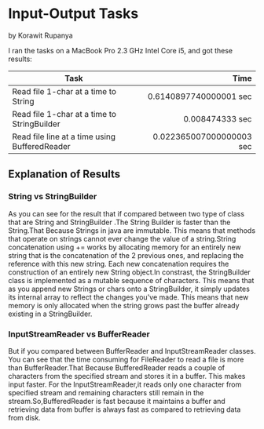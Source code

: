 # Input-Output Tasks
by Korawit Rupanya

I ran the tasks on a MacBook Pro 2.3 GHz Intel Core i5,
and got these results:

Task                                          | Time
----------------------------------------------|-------:
Read file 1-char at a time to String          |  0.6140897740000001 sec
Read file 1-char at a time to StringBuilder   |  0.008474333 sec
Read file line at a time using BufferedReader |  0.022365007000000003 sec

## Explanation of Results

### String vs StringBuilder

As you can see for the result that if compared between two type of class that are
String and StringBuilder .The String Builder is faster than the String.That Because Strings in java are immutable. This means that methods that operate on strings cannot ever change the value of a string.String concatenation using += works by allocating memory for an entirely new string that is the concatenation of the 2 previous ones, and replacing the reference with this new string. Each new concatenation requires the construction of an entirely new String object.In constrast, the StringBuilder class is implemented as a mutable sequence of characters. This means that as you append new Strings or chars onto a StringBuilder, it simply updates its internal array to reflect the changes you've made. This means that new memory is only allocated when the string grows past the buffer already existing in a StringBuilder.

### InputStreamReader vs BufferReader

But if you compared between BufferReader and InputStreamReader classes.
You can see that the time consuming for FileReader to read a file is more than
BufferReader.That Because BufferedReader reads a couple of characters from the specified stream and stores it in a buffer. This makes input faster.
For the InputStreamReader,it reads only one character from specified stream and remaining characters still remain in the stream.So,BufferedReader is fast because it maintains a buffer and retrieving data from buffer is always fast as compared to retrieving data from disk.